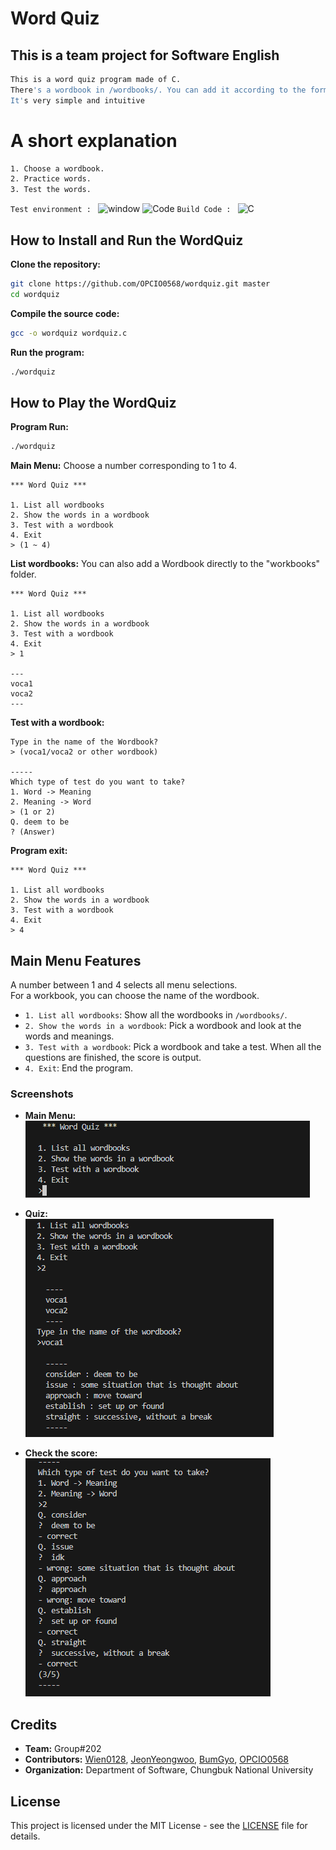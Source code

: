 Word Quiz
====================
This is a team project for Software English
-------------
   ```bash
   This is a word quiz program made of C.
   There's a wordbook in /wordbooks/. You can add it according to the form if you need it.
   It's very simple and intuitive
   ```
# A short explanation
   ```bash
   1. Choose a wordbook.
   2. Practice words.
   3. Test the words.
   ```
   ```Test environment : ``` ![window](https://img.shields.io/badge/Windows-0078D6?style=for-the-badge&logo=windows&logoColor=white)
![Code](https://img.shields.io/badge/Visual_Studio_Code-0078D4?style=for-the-badge&logo=visual%20studio%20code&logoColor=white)
            ```Build Code : ``` ![C](https://img.shields.io/badge/c-%2300599C.svg?style=for-the-badge&logo=c&logoColor=white)

   

## How to Install and Run the WordQuiz

**Clone the repository:**
   ```bash
   git clone https://github.com/OPCIO0568/wordquiz.git master
   cd wordquiz
   ```

**Compile the source code:**
   ```bash
   gcc -o wordquiz wordquiz.c
   ```

**Run the program:**
   ```bash
   ./wordquiz
   ```

## How to Play the WordQuiz

**Program Run:**
   ```bash
   ./wordquiz
   ```

**Main Menu:**
   Choose a number corresponding to 1 to 4.
   ```
   *** Word Quiz ***

   1. List all wordbooks
   2. Show the words in a wordbook
   3. Test with a wordbook
   4. Exit
   > (1 ~ 4) 
   ```

**List wordbooks:**
   You can also add a Wordbook directly to the "workbooks" folder.
   ```
   *** Word Quiz ***

   1. List all wordbooks
   2. Show the words in a wordbook
   3. Test with a wordbook
   4. Exit
   > 1
   
   ---
   voca1
   voca2
   ---
   ```

**Test with a wordbook:**
   ```
   Type in the name of the Wordbook?
   > (voca1/voca2 or other wordbook)

   -----
   Which type of test do you want to take?
   1. Word -> Meaning
   2. Meaning -> Word
   > (1 or 2)
   Q. deem to be
   ? (Answer)
   ```

**Program exit:**
   ```
   *** Word Quiz ***

   1. List all wordbooks
   2. Show the words in a wordbook
   3. Test with a wordbook
   4. Exit
   > 4
   ```
## Main Menu Features
A number between 1 and 4 selects all menu selections.   
For a workbook, you can choose the name of the wordbook.   
   
- `1. List all wordbooks`: Show all the wordbooks in `/wordbooks/`.   
- `2. Show the words in a wordbook`: Pick a wordbook and look at the words and meanings.   
- `3. Test with a wordbook`: Pick a wordbook and take a test. When all the questions are finished, the score is output.   
- `4. Exit`: End the program.   

### Screenshots
- **Main Menu:**   
  ![MainMenu](screenshots/main_menu.PNG)
  
- **Quiz:**   
  ![Quiz](screenshots/quiz_question.PNG)
  
- **Check the score:**   
  ![CheckScore](screenshots/check_score.PNG)

## Credits

- **Team:** Group#202
- **Contributors:** [Wien0128](https://github.com/wien0128), [JeonYeongwoo](https://github.com/JeonYeongwoo), [BumGyo](https://github.com/BumGyo), [OPCIO0568](https://github.com/OPCIO0568)
- **Organization:** Department of Software, Chungbuk National University

## License

This project is licensed under the MIT License - see the [LICENSE](LICENSE.md) file for details.
